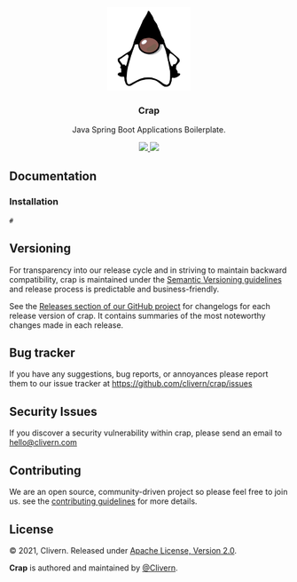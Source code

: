 <p align="center">
    <img alt="crap Logo" src="/images/logo.png" height="150" />
    <h3 align="center">Crap</h3>
    <p align="center">Java Spring Boot Applications Boilerplate.</p>
    <p align="center">
        <a href="https://github.com/Clivern/Colony/actions/workflows/ci.yml">
            <img src="https://github.com/Clivern/Colony/actions/workflows/ci.yml/badge.svg?branch=main">
        </a>
        <a href="https://github.com/Clivern/crap/blob/main/LICENSE">
            <img src="https://img.shields.io/badge/LICENSE-Apache_2.0-orange.svg">
        </a>
    </p>
</p>


## Documentation

### Installation

```java
#
```


## Versioning

For transparency into our release cycle and in striving to maintain backward compatibility, crap is maintained under the [Semantic Versioning guidelines](https://semver.org/) and release process is predictable and business-friendly.

See the [Releases section of our GitHub project](https://github.com/clivern/crap/releases) for changelogs for each release version of crap. It contains summaries of the most noteworthy changes made in each release.


## Bug tracker

If you have any suggestions, bug reports, or annoyances please report them to our issue tracker at https://github.com/clivern/crap/issues


## Security Issues

If you discover a security vulnerability within crap, please send an email to [hello@clivern.com](mailto:hello@clivern.com)


## Contributing

We are an open source, community-driven project so please feel free to join us. see the [contributing guidelines](CONTRIBUTING.md) for more details.


## License

© 2021, Clivern. Released under [Apache License, Version 2.0](https://www.apache.org/licenses/LICENSE-2.0).

**Crap** is authored and maintained by [@Clivern](http://github.com/clivern).

